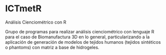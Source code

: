 # ICTmetR
Análisis Cienciométrico con R

Grupo de programas para realizar análisis cienciométrico con lenguaje R para el caso de Biomanufactura 3D en lo general, particularizando a la aplicación de generación de modelos de tejidos humanos (tejidos sintéticos o phantoms) con matriz a base de hidrogeles.
